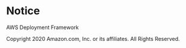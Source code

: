 # Notice

AWS Deployment Framework

Copyright 2020 Amazon.com, Inc. or its affiliates. All Rights Reserved.

